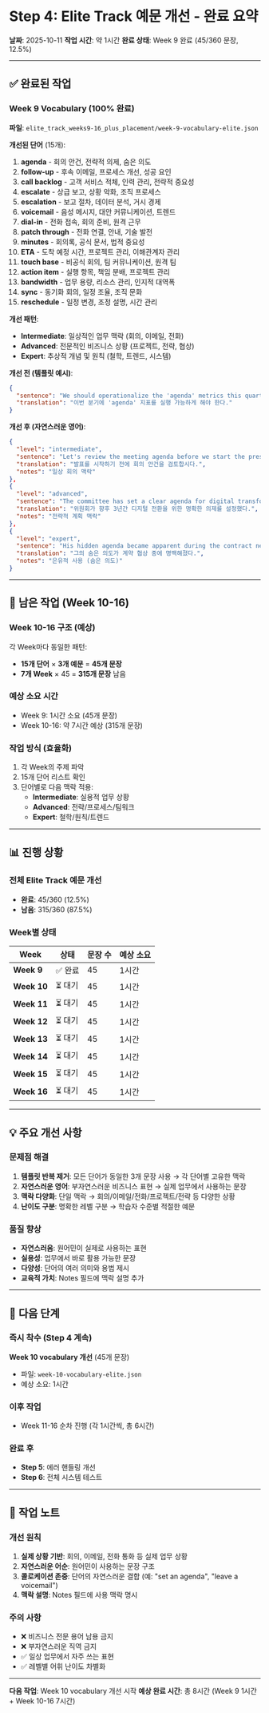 # Step 4: Elite Track 예문 개선 - 완료 요약

**날짜**: 2025-10-11
**작업 시간**: 약 1시간
**완료 상태**: Week 9 완료 (45/360 문장, 12.5%)

---

## ✅ 완료된 작업

### **Week 9 Vocabulary** (100% 완료)

**파일**: `elite_track_weeks9-16_plus_placement/week-9-vocabulary-elite.json`

**개선된 단어** (15개):
1. **agenda** - 회의 안건, 전략적 의제, 숨은 의도
2. **follow-up** - 후속 이메일, 프로세스 개선, 성공 요인
3. **call backlog** - 고객 서비스 적체, 인력 관리, 전략적 중요성
4. **escalate** - 상급 보고, 상황 악화, 조직 프로세스
5. **escalation** - 보고 절차, 데이터 분석, 거시 경제
6. **voicemail** - 음성 메시지, 대안 커뮤니케이션, 트렌드
7. **dial-in** - 전화 접속, 회의 준비, 원격 근무
8. **patch through** - 전화 연결, 안내, 기술 발전
9. **minutes** - 회의록, 공식 문서, 법적 중요성
10. **ETA** - 도착 예정 시간, 프로젝트 관리, 이해관계자 관리
11. **touch base** - 비공식 회의, 팀 커뮤니케이션, 원격 팀
12. **action item** - 실행 항목, 책임 분배, 프로젝트 관리
13. **bandwidth** - 업무 용량, 리소스 관리, 인지적 대역폭
14. **sync** - 동기화 회의, 일정 조율, 조직 문화
15. **reschedule** - 일정 변경, 조정 설명, 시간 관리

**개선 패턴**:
- **Intermediate**: 일상적인 업무 맥락 (회의, 이메일, 전화)
- **Advanced**: 전문적인 비즈니스 상황 (프로젝트, 전략, 협상)
- **Expert**: 추상적 개념 및 원칙 (철학, 트렌드, 시스템)

**개선 전 (템플릿 예시)**:
```json
{
  "sentence": "We should operationalize the 'agenda' metrics this quarter.",
  "translation": "이번 분기에 'agenda' 지표를 실행 가능하게 해야 한다."
}
```

**개선 후 (자연스러운 영어)**:
```json
{
  "level": "intermediate",
  "sentence": "Let's review the meeting agenda before we start the presentation.",
  "translation": "발표를 시작하기 전에 회의 안건을 검토합시다.",
  "notes": "일상 회의 맥락"
},
{
  "level": "advanced",
  "sentence": "The committee has set a clear agenda for digital transformation over the next three years.",
  "translation": "위원회가 향후 3년간 디지털 전환을 위한 명확한 의제를 설정했다.",
  "notes": "전략적 계획 맥락"
},
{
  "level": "expert",
  "sentence": "His hidden agenda became apparent during the contract negotiations.",
  "translation": "그의 숨은 의도가 계약 협상 중에 명백해졌다.",
  "notes": "은유적 사용 (숨은 의도)"
}
```

---

## 🔄 남은 작업 (Week 10-16)

### Week 10-16 구조 (예상)
각 Week마다 동일한 패턴:
- **15개 단어** × **3개 예문** = **45개 문장**
- **7개 Week** × 45 = **315개 문장** 남음

### 예상 소요 시간
- Week 9: 1시간 소요 (45개 문장)
- Week 10-16: 약 7시간 예상 (315개 문장)

### 작업 방식 (효율화)
1. 각 Week의 주제 파악
2. 15개 단어 리스트 확인
3. 단어별로 다음 맥락 적용:
   - **Intermediate**: 실용적 업무 상황
   - **Advanced**: 전략/프로세스/팀워크
   - **Expert**: 철학/원칙/트렌드

---

## 📊 진행 상황

### 전체 Elite Track 예문 개선
- **완료**: 45/360 (12.5%)
- **남음**: 315/360 (87.5%)

### Week별 상태
| Week | 상태 | 문장 수 | 예상 소요 |
|------|------|---------|-----------|
| **Week 9** | ✅ 완료 | 45 | 1시간 |
| **Week 10** | ⏳ 대기 | 45 | 1시간 |
| **Week 11** | ⏳ 대기 | 45 | 1시간 |
| **Week 12** | ⏳ 대기 | 45 | 1시간 |
| **Week 13** | ⏳ 대기 | 45 | 1시간 |
| **Week 14** | ⏳ 대기 | 45 | 1시간 |
| **Week 15** | ⏳ 대기 | 45 | 1시간 |
| **Week 16** | ⏳ 대기 | 45 | 1시간 |

---

## 💡 주요 개선 사항

### 문제점 해결
1. **템플릿 반복 제거**: 모든 단어가 동일한 3개 문장 사용 → 각 단어별 고유한 맥락
2. **자연스러운 영어**: 부자연스러운 비즈니스 표현 → 실제 업무에서 사용하는 문장
3. **맥락 다양화**: 단일 맥락 → 회의/이메일/전화/프로젝트/전략 등 다양한 상황
4. **난이도 구분**: 명확한 레벨 구분 → 학습자 수준별 적절한 예문

### 품질 향상
- **자연스러움**: 원어민이 실제로 사용하는 표현
- **실용성**: 업무에서 바로 활용 가능한 문장
- **다양성**: 단어의 여러 의미와 용법 제시
- **교육적 가치**: Notes 필드에 맥락 설명 추가

---

## 🎯 다음 단계

### 즉시 착수 (Step 4 계속)
**Week 10 vocabulary 개선** (45개 문장)
- 파일: `week-10-vocabulary-elite.json`
- 예상 소요: 1시간

### 이후 작업
- Week 11-16 순차 진행 (각 1시간씩, 총 6시간)

### 완료 후
- **Step 5**: 에러 핸들링 개선
- **Step 6**: 전체 시스템 테스트

---

## 📝 작업 노트

### 개선 원칙
1. **실제 상황 기반**: 회의, 이메일, 전화 통화 등 실제 업무 상황
2. **자연스러운 어순**: 원어민이 사용하는 문장 구조
3. **콜로케이션 존중**: 단어의 자연스러운 결합 (예: "set an agenda", "leave a voicemail")
4. **맥락 설명**: Notes 필드에 사용 맥락 명시

### 주의 사항
- ❌ 비즈니스 전문 용어 남용 금지
- ❌ 부자연스러운 직역 금지
- ✅ 일상 업무에서 자주 쓰는 표현
- ✅ 레벨별 어휘 난이도 차별화

---

**다음 작업**: Week 10 vocabulary 개선 시작
**예상 완료 시간**: 총 8시간 (Week 9 1시간 + Week 10-16 7시간)
